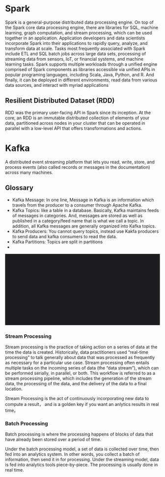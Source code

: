 # Spark
Spark is a general-purpose distributed data 
processing engine. On top of the Spark core data processing engine, there are libraries for SQL, machine learning, graph computation, and stream processing, which can be used together in an application. Application developers and data scientists incorporate Spark into their applications to rapidly query, analyze, and transform data at scale. Tasks most frequently associated with Spark include ETL and SQL batch jobs across large data sets, processing of streaming data from sensors, IoT, or financial systems, and machine learning tasks.
Spark supports multiple workloads through a
unified engine comprised of Spark components as libraries accessible
via unified APIs in popular programing languages, including Scala,
Java, Python, and R. And finally, it can be deployed in different
environments, read data from various data sources, and interact with
myriad applications

## Resilient Distributed Dataset (RDD)
RDD was the primary user-facing API in Spark since its inception. At the core, an RDD is an immutable distributed collection of elements of your data, partitioned across nodes in your cluster that can be operated in parallel with a low-level API that offers transformations and actions.


# Kafka 
A distributed event streaming platform that lets you read, write, store, and process events (also called records or messages in the documentation) across many machines.

## Glossary

- Kafka Message: In one line, Message in Kafka is an information which travels from the producer to a consumer through Apache Kafka.
- Kafka Topics: like a table in a database. Basically, Kafka maintains feeds of messages in categories. And, messages are stored as well as published in a category/feed name that is what we call a topic. In addition, all Kafka messages are generally organized into Kafka topics.
- Kafka Producers: You cannot query topics, instead use Kakfa producers to send data and kafka consumers to read the data. 
- Kafka Partitions: Topics are split in partitions
- 
![img_1.png](img_1.png)


### Stream Processing
Stream processing is the practice of taking action on a series of data at the time the data is created. Historically, data practitioners used “real-time processing” to talk generally about data that was processed as frequently as necessary for a particular use case. Stream processing often entails multiple tasks on the incoming series of data (the “data stream”), which can be performed serially, in parallel, or both. This workflow is referred to as a stream processing pipeline, which includes the generation of the stream data, the processing of the data, and the delivery of the data to a final location.

Stream Processing is the act of continuously incorporating new data to compute a result， and is a golden key if you want an anlytics results in real time。

### Batch Processing
Batch processing is where the processing happens of blocks of data that have already been stored over a period of time.

Under the batch processing model, a set of data is collected over time, then fed into an analytics system. In other words, you collect a batch of information, then send it in for processing.
Under the streaming model, data is fed into analytics tools piece-by-piece. The processing is usually done in real time.

